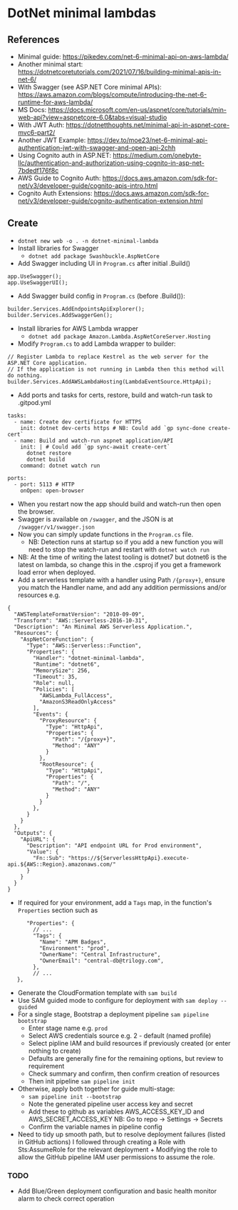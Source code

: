 # DotNet minimal lambdas

## References
* Minimal guide: https://pikedev.com/net-6-minimal-api-on-aws-lambda/
* Another minimal start: https://dotnetcoretutorials.com/2021/07/16/building-minimal-apis-in-net-6/
* With Swagger (see ASP.NET Core minimal APIs): https://aws.amazon.com/blogs/compute/introducing-the-net-6-runtime-for-aws-lambda/
* MS Docs: https://docs.microsoft.com/en-us/aspnet/core/tutorials/min-web-api?view=aspnetcore-6.0&tabs=visual-studio
* With JWT Auth: https://dotnetthoughts.net/minimal-api-in-aspnet-core-mvc6-part2/
* Another JWT Example: https://dev.to/moe23/net-6-minimal-api-authentication-jwt-with-swagger-and-open-api-2chh
* Using Cognito auth in ASP.NET: https://medium.com/onebyte-llc/authentication-and-authorization-using-cognito-in-asp-net-7bdedf176f8c
* AWS Guide to Cognito Auth: https://docs.aws.amazon.com/sdk-for-net/v3/developer-guide/cognito-apis-intro.html
* Cognito Auth Extensions: https://docs.aws.amazon.com/sdk-for-net/v3/developer-guide/cognito-authentication-extension.html

## Create

* `dotnet new web -o . -n dotnet-minimal-lambda`
* Install libraries for Swagger
    * `dotnet add package Swashbuckle.AspNetCore`
* Add Swagger including UI in `Program.cs` after initial .Build()
```
app.UseSwagger();
app.UseSwaggerUI();
```
* Add Swagger build config in `Program.cs` (before .Build()):
```
builder.Services.AddEndpointsApiExplorer();
builder.Services.AddSwaggerGen();
```
* Install libraries for AWS Lambda wrapper
    * `dotnet add package Amazon.Lambda.AspNetCoreServer.Hosting` 
* Modify `Program.cs` to add Lambda wrapper to builder:
```
// Register Lambda to replace Kestrel as the web server for the ASP.NET Core application.
// If the application is not running in Lambda then this method will do nothing. 
builder.Services.AddAWSLambdaHosting(LambdaEventSource.HttpApi);
```
* Add ports and tasks for certs, restore, build and watch-run task to .gitpod.yml
```
tasks:
  - name: Create dev certificate for HTTPS
    init: dotnet dev-certs https # NB: Could add `gp sync-done create-cert`
  - name: Build and watch-run aspnet application/API
    init: | # Could add `gp sync-await create-cert`
      dotnet restore
      dotnet build
    command: dotnet watch run

ports:
  - port: 5113 # HTTP
    onOpen: open-browser
```
* When you restart now the app should build and watch-run then open the browser.
* Swagger is available on `/swagger`, and the JSON is at `/swagger/v1/swagger.json`
* Now you can simply update functions in the `Program.cs` file.
    * NB: Detection runs at startup so if you add a new function you will need to stop the watch-run and restart with `dotnet watch run`
* NB: At the time of writing the latest tooling is dotnet7 but dotnet6 is the latest on lambda, so change this in the .csproj if you get a framework load error when deployed.
* Add a serverless template with a handler using Path `/{proxy+}`, ensure you match the Handler name, and add any addition permissions and/or resources e.g.
```
{
  "AWSTemplateFormatVersion": "2010-09-09",
  "Transform": "AWS::Serverless-2016-10-31",
  "Description": "An Minimal AWS Serverless Application.",
  "Resources": {
    "AspNetCoreFunction": {
      "Type": "AWS::Serverless::Function",
      "Properties": {
        "Handler": "dotnet-minimal-lambda",
        "Runtime": "dotnet6",
        "MemorySize": 256,
        "Timeout": 35,
        "Role": null,
        "Policies": [
          "AWSLambda_FullAccess",
          "AmazonS3ReadOnlyAccess"
        ],
        "Events": {
          "ProxyResource": {
            "Type": "HttpApi",
            "Properties": {
              "Path": "/{proxy+}",
              "Method": "ANY"
            }
          },
          "RootResource": {
            "Type": "HttpApi",
            "Properties": {
              "Path": "/",
              "Method": "ANY"
            }
          }
        },
      }
    }
  },
  "Outputs": {
    "ApiURL": {
      "Description": "API endpoint URL for Prod environment",
      "Value": {
        "Fn::Sub": "https://${ServerlessHttpApi}.execute-api.${AWS::Region}.amazonaws.com/"
      }
    }
  }
}
```
* If required for your environment, add a `Tags` map, in the function's `Properties` section such as 
```
      "Properties": {
        // ...
        "Tags": {
          "Name": "APM Badges",
          "Environment": "prod",
          "OwnerName": "Central Infrastructure",
          "OwnerEmail": "central-db@trilogy.com",
        },
        // ...
   },
```
* Generate the CloudFormation template with `sam build`
* Use SAM guided mode to configure for deployment with `sam deploy --guided`
* For a single stage, Bootstrap a deployment pipeline `sam pipeline bootstrap`
  * Enter stage name e.g. `prod`
  * Select AWS credentials source e.g. 2 - default (named profile)
  * Select pipline IAM and build resources if previously created (or enter nothing to create)
  * Defaults are generally fine for the remaining options, but review to requirement
  * Check summary and confirm, then confirm creation of resources
  * Then init pipeline `sam pipeline init`
* Otherwise, apply both together for guide multi-stage:
  * `sam pipeline init --bootstrap`
  * Note the generated pipeline user access key and secret
  * Add these to github as variables AWS_ACCESS_KEY_ID and AWS_SECRET_ACCESS_KEY
    NB: Go to repo -> Settings -> Secrets
  * Confirm the variable names in pipeline config
* Need to tidy up smooth path, but to resolve deployment failures (listed in GitHub actions) I followed through creating a Role with Sts:AssumeRole for the relevant deployment + Modifying the role to allow the GitHub pipeline IAM user permissions to assume the role.

### TODO

* Add Blue/Green deployment configuration and basic health monitor alarm to check correct operation
